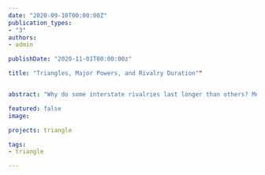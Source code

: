```yaml
---
date: "2020-09-10T00:00:00Z"
publication_types: 
- "3"
authors:
- admin

publishDate: "2020-11-01T00:00:00z"

title: "Triangles, Major Powers, and Rivalry Duration""


abstract: "Why do some interstate rivalries last longer than others? Most rivalry literature focuses on the dyadic interactions within rivalries over time (temporal interdependence), but a considerable number of rivalries are connected to other rivalries (spatial interdependence). For instance, if there is a third country connected to two rival countries, this third party can be their common enemy (the enemy of my enemy is my enemy), common friend (the friend of my enemy is my friend), or one’s friend as well as the other’s enemy (the friend of my enemy is my enemy). Depending on the dynamics with the third country, the duration of the focal rivalry can vary. This paper attempts to examine the interdependence among rivalries by focusing on triangular relationships as well as power dynamics within them. I argue that rivalries embedded in balanced triangles are more likely to maintain while ones in imbalanced triangles are more likely to terminate. Additionally, in terms of the power dynamics, the third party’s power status (major v. non-major power) can affect rivalry termination. To test triangle hypotheses, the Peace data (Goertz et al. 2016) is employed in this paper. Analyses of rivalry duration show that rivalries are more likely to terminate when they have a common friend and particularly, the friend is a major power."

featured: false
image:

projects: triangle

tags:
- triangle

---
```


